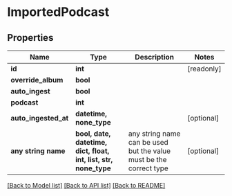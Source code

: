 # ImportedPodcast


## Properties
Name | Type | Description | Notes
------------ | ------------- | ------------- | -------------
**id** | **int** |  | [readonly] 
**override_album** | **bool** |  | 
**auto_ingest** | **bool** |  | 
**podcast** | **int** |  | 
**auto_ingested_at** | **datetime, none_type** |  | [optional] 
**any string name** | **bool, date, datetime, dict, float, int, list, str, none_type** | any string name can be used but the value must be the correct type | [optional]

[[Back to Model list]](../README.md#documentation-for-models) [[Back to API list]](../README.md#documentation-for-api-endpoints) [[Back to README]](../README.md)


